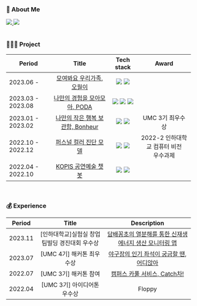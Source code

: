 <!-- [![Hits](https://hits.sh/github.com/zer0silver.svg?view=today-total&style=for-the-badge&color=f9ee86)](https://hits.sh/github.com/zer0silver/) -->
<!-- <img src="https://capsule-render.vercel.app/api?type=Cylinder
&color=auto&height=170&section=header&text=young%20eun&fontSize=60&fontAlign=50&fontAlignY=40" /> -->
<h3 >🫧 About Me </h3>
<a href="https://zer0silver.tistory.com"> <img src="https://img.shields.io/badge/Tech Blog-EF2D5E?style=flat-square&logo=GitHub Sponsors&logoColor=white&link=https://zer0silver.tistory.com"/> </a>
<!-- <a href="https://www.notion.so/9df2ec6d19294e8fa16981887fe2fafe"> <img src="https://img.shields.io/badge/Portfolio-BA478F?style=flat-square&logo=Waze&logoColor=white&link=https://www.notion.so/9df2ec6d19294e8fa16981887fe2fafe"/> </a> -->
<a href="mailto:duddms0_0@naver.com"><img src="https://img.shields.io/badge/Email-1572B6?style=flat-square&logo=Mail.Ru&logoColor=white&link=mailto:duddms0_0@naver.com"/></a>  
<br/>
<br>  

<h3 >👩🏻‍💻 Project </h3>

|Period|Title|Tech stack|Award|
|---|:-----------:|:---:|:---:|
|2023.06 - |[모여봐요 우리가족, 오월이](https://github.com/TeamOwori)|<img src="https://img.shields.io/badge/Java-007396?style=flat-square&logo=Java&logoColor=white"/> </a><img src="https://img.shields.io/badge/SpringBoot-6DB33F?style=flat-square&logo=SpringBoot&logoColor=white"/></a>||
|2023.03 - 2023.08|[나만의 경험을 모아모아, PODA](https://github.com/orgs/portfolio-diary/repositories)|<img src="https://img.shields.io/badge/React-61DAFB?style=flat-square&logo=React&logoColor=white"> <img src="https://img.shields.io/badge/Java-007396?style=flat-square&logo=Java&logoColor=white"/> </a><img src="https://img.shields.io/badge/SpringBoot-6DB33F?style=flat-square&logo=SpringBoot&logoColor=white"/></a>||
|2023.01 - 2023.02|[나만의 작은 행복 보관함, Bonheur](https://github.com/umc-bonheur/bonheur-server)|<img src="https://img.shields.io/badge/Java-007396?style=flat-square&logo=Java&logoColor=white"/> </a><img src="https://img.shields.io/badge/SpringBoot-6DB33F?style=flat-square&logo=SpringBoot&logoColor=white"/></a>|UMC 3기 최우수상|
|2022.10 - 2022.12|[퍼스널 컬러 진단 모델](https://github.com/youngeun-dev/personal-color-prediction)|<img src="https://img.shields.io/badge/OpenCV-5C3EE8?style=flat-square&logo=OpenCV&logoColor=white"> <img src="https://img.shields.io/badge/TensorFlow-FF6F00?style=flat-square&logo=TensorFlow&logoColor=white"/>|2022-2 인하대학교 컴퓨터 비전 <br>우수과제|
|2022.04 - 2022.10|[KOPIS 공연예술 챗봇](https://github.com/youngeun-dev/hanium-chatbot)|<img src="https://img.shields.io/badge/Flask-000000?style=flat-square&logo=Flask&logoColor=white"/></a> <img src="https://img.shields.io/badge/DialogFlow-FF9800?style=flat-square&logo=DialogFlow&logoColor=white"/></a>||

<br>

<h3 >💰 Experience </h3>

|Period|Title|Description|
|---|:--------:|:---:|
|2023.11|[인하대학교]실험실 창업 팀빌딩 경진대회 우수상|[담배꽁초의 열분해를 통한 신재생 에너지 생산 모니터링 앱](https://github.com/product-challenge-inha/back-end)|
|2023.07|[UMC 4기] 해커톤 최우수상|[야구장의 인기 좌석이 궁금할 땐, 어디앉아](https://github.com/UMC-Hackathon-VTeam/WhereSeat_Back_Spring)|
|2022.07|[UMC 3기] 해커톤 참여|[캠퍼스 카풀 서비스, Catch차!](https://github.com/University-MakeUs-Challenge/3rd-hackathon-Team1/tree/main/server)|
|2022.04|[UMC 3기] 아이디어톤 우수상|Floppy||



